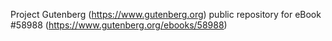 Project Gutenberg (https://www.gutenberg.org) public repository for
eBook #58988 (https://www.gutenberg.org/ebooks/58988)
